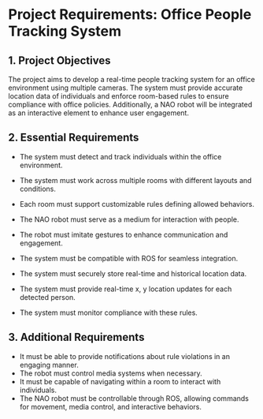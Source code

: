 
# Project Requirements: Office People Tracking System

## 1. Project Objectives
The project aims to develop a real-time people tracking system for an office environment using multiple cameras. The system must provide accurate location data of individuals and enforce room-based rules to ensure compliance with office policies. Additionally, a NAO robot will be integrated as an interactive element to enhance user engagement.

## 2. Essential Requirements
- The system must detect and track individuals within the office environment.
- The system must work across multiple rooms with different layouts and conditions.
- Each room must support customizable rules defining allowed behaviors.
- The NAO robot must serve as a medium for interaction with people.
- The robot must imitate gestures to enhance communication and engagement.
- The system must be compatible with ROS for seamless integration.
- The system must securely store real-time and historical location data.

- The system must provide real-time x, y location updates for each detected person.
- The system must monitor compliance with these rules.

## 3. Additional Requirements
- It must be able to provide notifications about rule violations in an engaging manner.
- The robot must control media systems when necessary.
- It must be capable of navigating within a room to interact with individuals.
- The NAO robot must be controllable through ROS, allowing commands for movement, media control, and interactive behaviors.


